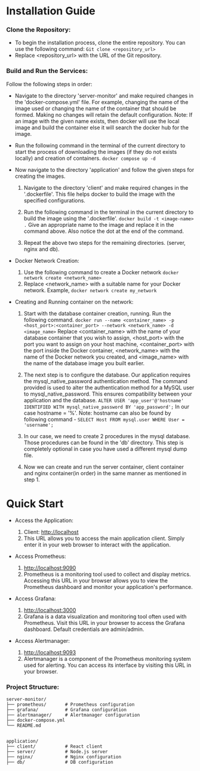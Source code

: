 # Installation Guide

### Clone the Repository:

* To begin the installation process, clone the entire repository. You can use the following command:
`Git clone <repository_url>`
* Replace <repository_url> with the URL of the Git repository.


### Build and Run the Services:

Follow the following steps in order:

* Navigate to the directory 'server-monitor' and make required changes in the 'docker-compose.yml' file. For example, changing the name of the image used or changing the name of the container that should be formed. Making no changes will retain the default configuration.
Note: If an image with the given name exists, then docker will use the local image and build the container else it will search the docker hub for the image.

* Run the following command in the terminal of the current directory to start the process of downloading the images (if they do not exists locally) and creation of containers.
`docker compose up -d`

* Now navigate to the directory 'application' and follow the given steps for creating the images.

    1. Navigate to the directory 'client' and make required changes in the '.dockerfile'. This file helps docker to build the image with the specified configurations.

    2. Run the following command in the terminal in the current directory to build the image using the '.dockerfile'.
    `docker build -t <image-name> .`
    Give an appropriate name to the image and replace it in the command above. Also notice the dot at the end of the command.

    3. Repeat the above two steps for the remaining directories. (server, nginx and db).

    
* Docker Network Creation:
    1. Use the following command to create a Docker network
       `docker network create <network_name>`
    2. Replace <network_name> with a suitable name for your Docker network.
    Example, `docker network create my_network`

* Creating and Running container on the network:
    1. Start with the database container creation, running. Run the following command.
    `docker run --name <container_name> -p <host_port>:<container_port> --network <network_name> -d <image_name>`
    Replace <container_name> with the name of your database container that you wish to assign, <host_port> with the port you want to assign on your host machine, <container_port> with the port inside the Docker container, <network_name> with the name of the Docker network you created, and <image_name> with the name of the database image you built earlier.

    2. The next step is to configure the database. Our application requires the mysql_native_password authentication method. The command provided is used to alter the authentication method for a MySQL user to mysql_native_password. This ensures compatibility between your application and the database.
    `ALTER USER 'app_user'@'hostname' IDENTIFIED WITH mysql_native_password BY 'app_password';`
    In our case hostname = '%'.
    Note: hostname can also be found by following command -
    `SELECT Host FROM mysql.user WHERE User = 'username';`

    3. In our case, we need to create 2 procedures in the mysql database. Those procedures can be found in the 'db' directory. This step is completely optional in case you have used a different mysql dump file.

    4. Now we can create and run the server container, client container and nginx container(in order) in the same manner as mentioned in step 1.


# Quick Start

* Access the Application:
    1. Client: [http://localhost](http://localhost)
    2. This URL allows you to access the main application client. Simply enter it in your web browser to interact with the application.

* Access Prometheus:
    1. [http://localhost:9090](http://localhost:9090)
    2. Prometheus is a monitoring tool used to collect and display metrics. Accessing this URL in your browser allows you to view the Prometheus dashboard and monitor your application's performance.


* Access Grafana:
    1. [http://localhost:3000](http://localhost:3000)
    2. Grafana is a data visualization and monitoring tool often used with Prometheus. Visit this URL in your browser to access the Grafana dashboard. Default credentials are admin/admin.


* Access Alertmanager:

    1. [http://localhost:9093](http://localhost:9093)
    2. Alertmanager is a component of the Prometheus monitoring system used for alerting. You can access its interface by visiting this URL in your browser.

### Project Structure:

    server-monitor/
    ├── prometheus/       # Prometheus configuration
    ├── grafana/          # Grafana configuration
    ├── alertmanager/     # Alertmanager configuration
    ├── docker-compose.yml
    └── README.md

 
    application/
    ├── client/           # React client
    ├── server/           # Node.js server
    ├── nginx/            # Nginx configuration
    ├── db/               # DB configuration

